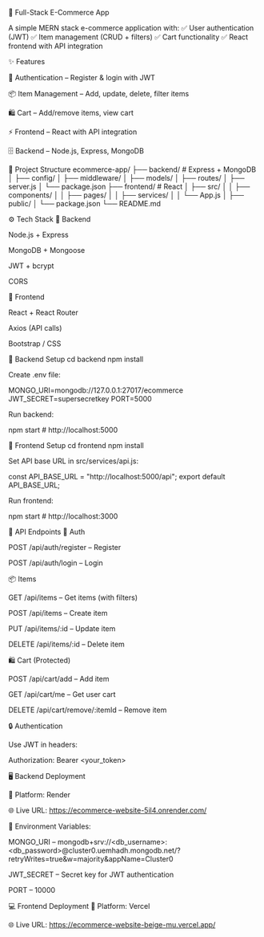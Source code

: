 🛒 Full-Stack E-Commerce App

A simple MERN stack e-commerce application with:
✅ User authentication (JWT)
✅ Item management (CRUD + filters)
✅ Cart functionality
✅ React frontend with API integration

✨ Features

🔑 Authentication – Register & login with JWT

📦 Item Management – Add, update, delete, filter items

🛍️ Cart – Add/remove items, view cart

⚡ Frontend – React with API integration

🗄️ Backend – Node.js, Express, MongoDB

📂 Project Structure
ecommerce-app/
├── backend/                # Express + MongoDB
│   ├── config/
│   ├── middleware/
│   ├── models/
│   ├── routes/
│   ├── server.js
│   └── package.json
├── frontend/               # React
│   ├── src/
│   │   ├── components/
│   │   ├── pages/
│   │   ├── services/
│   │   └── App.js
│   ├── public/
│   └── package.json
└── README.md

⚙️ Tech Stack
🔧 Backend

Node.js + Express

MongoDB + Mongoose

JWT + bcrypt

CORS

🎨 Frontend

React + React Router

Axios (API calls)

Bootstrap / CSS

🔧 Backend Setup
cd backend
npm install


Create .env file:

MONGO_URI=mongodb://127.0.0.1:27017/ecommerce
JWT_SECRET=supersecretkey
PORT=5000


Run backend:

npm start   # http://localhost:5000

🎨 Frontend Setup
cd frontend
npm install


Set API base URL in src/services/api.js:

const API_BASE_URL = "http://localhost:5000/api";
export default API_BASE_URL;


Run frontend:

npm start   # http://localhost:3000

📡 API Endpoints
🔑 Auth

POST /api/auth/register – Register

POST /api/auth/login – Login

📦 Items

GET /api/items – Get items (with filters)

POST /api/items – Create item

PUT /api/items/:id – Update item

DELETE /api/items/:id – Delete item

🛍️ Cart (Protected)

POST /api/cart/add – Add item

GET /api/cart/me – Get user cart

DELETE /api/cart/remove/:itemId – Remove item

🔒 Authentication

Use JWT in headers:

Authorization: Bearer <your_token> 

🖥 Backend Deployment

🚀 Platform: Render

🌐 Live URL: https://ecommerce-website-5il4.onrender.com/

🔑 Environment Variables:

MONGO_URI – mongodb+srv://<db_username>:<db_password>@cluster0.uemhadh.mongodb.net/?retryWrites=true&w=majority&appName=Cluster0

JWT_SECRET – Secret key for JWT authentication

PORT – 10000

💻 Frontend Deployment
🚀 Platform: Vercel

🌐 Live URL: https://ecommerce-website-beige-mu.vercel.app/
